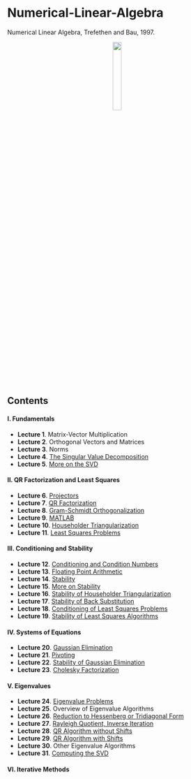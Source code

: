 # Numerical-Linear-Algebra
Numerical Linear Algebra, Trefethen and Bau, 1997.

<p align = "center">
<img src = "https://user-images.githubusercontent.com/88715406/156889604-92cec130-85dd-4b65-a004-f11b0b15c46f.png" width = "20%" height = "20%">
</p>

## Contents
#### I. Fundamentals
* **Lecture 1**. Matrix-Vector Multiplication
* **Lecture 2**. Orthogonal Vectors and Matrices
* **Lecture 3**. Norms
* **Lecture 4**. [The Singular Value Decomposition](https://github.com/leeyngdo/Numerical-Linear-Algebra/tree/main/4.%20The%20Singular%20Value%20Decomposition) 
* **Lecture 5**. [More on the SVD](https://github.com/leeyngdo/Numerical-Linear-Algebra/blob/main/5.%20More%20on%20the%20SVD.pdf)

#### II. QR Factorization and Least Squares
* **Lecture 6**. [Projectors](https://github.com/leeyngdo/Numerical-Linear-Algebra/blob/main/6.%20Projectors.pdf)
* **Lecture 7**. [QR Factorization](https://github.com/leeyngdo/Numerical-Linear-Algebra/blob/main/7.%20QR%20Factorization.pdf)
* **Lecture 8**. [Gram-Schmidt Orthogonalization](https://github.com/leeyngdo/Numerical-Linear-Algebra/blob/main/8.%20Gram-Schmidt%20Orthogonalization) 
* **Lecture 9**. [MATLAB](https://github.com/leeyngdo/Numerical-Linear-Algebra/blob/main/9.%20MATLAB) 
* **Lecture 10**. [Householder Triangularization](https://github.com/leeyngdo/Numerical-Linear-Algebra/blob/main/10.%20Householder%20Triangularization) 
* **Lecture 11**. [Least Squares Problems](https://github.com/leeyngdo/Numerical-Linear-Algebra/blob/main/11.%20Least%20Squares%20Problems) 

#### III. Conditioning and Stability
* **Lecture 12**. [Conditioning and Condition Numbers](https://github.com/leeyngdo/Numerical-Linear-Algebra/blob/main/12.%20Conditioning%20and%20Condition%20Numbers) 
* **Lecture 13**. [Floating Point Arithmetic](https://github.com/leeyngdo/Numerical-Linear-Algebra/blob/main/13.%20Floating%20Point%20Arithmetic) 
* **Lecture 14**. [Stability](https://github.com/leeyngdo/Numerical-Linear-Algebra/blob/main/14.%20Stability) 
* **Lecture 15**. [More on Stability](https://github.com/leeyngdo/Numerical-Linear-Algebra/tree/main/15.%20More%20On%20Stability) 
* **Lecture 16**. [Stability of Householder Triangularization](https://github.com/leeyngdo/Numerical-Linear-Algebra/blob/main/16.%20Stability%20of%20Householder%20Triangularization) 
* **Lecture 17**. [Stability of Back Substitution](https://github.com/leeyngdo/Numerical-Linear-Algebra/blob/main/17.%20Stability%20of%20Back%20Substitution) 
* **Lecture 18**. [Conditioning of Least Squares Problems](https://github.com/leeyngdo/Numerical-Linear-Algebra/blob/main/18.%20Conditioning%20of%20Least%20Squares%20Problems) 
* **Lecture 19**. [Stability of Least Squares Algorithms](https://github.com/leeyngdo/Numerical-Linear-Algebra/blob/main/19.%20Stability%20of%20Least%20Squares%20Algorithms) 

#### IV. Systems of Equations
* **Lecture 20**. [Gaussian Elimination](https://github.com/leeyngdo/Numerical-Linear-Algebra/blob/main/20.%20Gaussian%20Elimination) 
* **Lecture 21**. [Pivoting](https://github.com/leeyngdo/Numerical-Linear-Algebra/blob/main/21.%20Pivoting) 
* **Lecture 22**. [Stability of Gaussian Elimination](https://github.com/leeyngdo/Numerical-Linear-Algebra/blob/main/21.%20Stability%20of%20Gaussian%20Elimination) 
* **Lecture 23**. [Cholesky Factorization](https://github.com/leeyngdo/Numerical-Linear-Algebra/blob/main/23.%20Cholesky%20Factorization) 

#### V. Eigenvalues
* **Lecture 24**. [Eigenvalue Problems](https://github.com/leeyngdo/Numerical-Linear-Algebra/tree/main/24.%20Eigenvalue%20Problems)
* **Lecture 25**. Overview of Eigenvalue Algorithms
* **Lecture 26**. [Reduction to Hessenberg or Tridiagonal Form](https://github.com/leeyngdo/Numerical-Linear-Algebra/blob/main/21.%20Stability%20of%20Gaussian%20Elimination) 
* **Lecture 27**. [Rayleigh Quotient, Inverse Iteration](https://github.com/leeyngdo/Numerical-Linear-Algebra/blob/main/23.%20Cholesky%20Factorization) 
* **Lecture 28**. [QR Algorithm without Shifts](https://github.com/leeyngdo/Numerical-Linear-Algebra/blob/main/20.%20Gaussian%20Elimination) 
* **Lecture 29**. [QR Algorithm with Shifts](https://github.com/leeyngdo/Numerical-Linear-Algebra/tree/main/29.%20QR%20Algorithm%20with%20Shifts)
* **Lecture 30**. Other Eigenvalue Algorithms
* **Lecture 31**. [Computing the SVD](https://github.com/leeyngdo/Numerical-Linear-Algebra/tree/main/31.%20Computing%20the%20SVD)
#### VI. Iterative Methods
